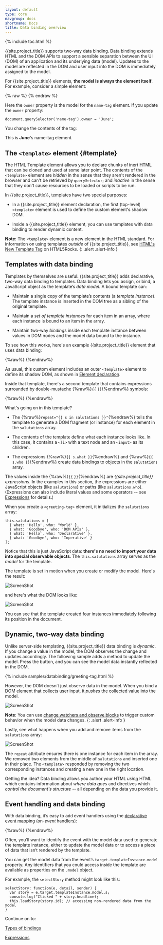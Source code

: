 ```yaml
---
layout: default
type: core
navgroup: docs
shortname: Docs
title: Data binding overview
---
```


{% include toc.html %}


{{site.project_title}} supports two-way data binding.  Data binding extends HTML and the DOM APIs to support a sensible separation between the UI (DOM) of an application and its underlying data (model). Updates to the model are reflected in the DOM and user input into the DOM is immediately assigned to the model.

For {{site.project_title}} elements, **the model is always the element itself**. For example, consider a simple element:

{% raw %}
    <polymer-element name="name-tag">
      <template>
        This is <b>{{owner}}</b>'s name-tag element.
      </template>
      <script>
        Polymer('name-tag', {
          // initialize the element's model
          ready: function() {
            this.owner = 'Rafael';
          }
        });
      </script>
    </polymer-element>
{% endraw %}

Here the `owner` property is the model for the `name-tag` element. If you update the `owner` property:

    document.querySelector('name-tag').owner = 'June';

You change the contents of the tag:

This is **June**'s name-tag element.



## The `<template>` element {#template}

The HTML Template element allows you to declare chunks of inert HTML that can be cloned and used at some later point. The contents of the `<template>` element are _hidden_ in the sense that they aren't rendered in the browser and can't be retrieved by `querySelector`; and _inactive_ in the sense that they don't cause resources to be loaded or scripts to be run. 

In {{site.project_title}}, templates have two special purposes:

*   In a {{site.project_title}} element declaration, the first (top-level) `<template>` element is used 
    to define the custom element's shadow DOM. 

*   Inside a {{site.project_title}} element, you can use templates with data binding to render dynamic 
   content. 

**Note:** The `<template>` element is a new element in the HTML standard. For information on using templates
_outside_ of {{site.project_title}}, see [HTML's New  Template Tag](http://www.html5rocks.com/tutorials/webcomponents/template/) 
on HTML5Rocks. 
{: .alert .alert-info }

## Templates with data binding

Templates by themselves are useful. {{site.project_title}} adds declarative, two-way data 
binding to templates. Data binding lets you assign, or bind, a JavaScript object as the template’s _data model_.  A bound template can:

*   Maintain a single copy of the template’s contents (a _template instance_). The template 
    instance is inserted in the DOM tree as a sibling of the original template.

*   Maintain  a _set of template instances_ for each item in an array, where each instance is 
    bound to an item in the array.

*   Maintain two-way _bindings_ inside each template instance between values in DOM nodes 
     and the model data bound to the instance.

To see how this works, here's an example {{site.project_title}} element that uses data binding:

{%raw%}
    <polymer-element name="greeting-tag">
      <!-- outermost template defines the element's shadow DOM -->
      <template>
        <ul>
          <template repeat="{{s in salutations}}">
            <li>{{s.what}}: <input type="text" value="{{s.who}}"></li>
          </template>
        </ul>
      </template>
      <script>
        Polymer('greeting-tag', {
          ready: function() {
            // populate the element’s data model
            // (the salutations array)
            this.salutations = [
              {what: 'Hello', who: 'World'},
              {what: 'GoodBye', who: 'DOM APIs'},
              {what: 'Hello', who: 'Declarative'},
              {what: 'GoodBye', who: 'Imperative'}
            ];
          }
        });
      </script>
    </polymer-element>
{%endraw%}


As usual, this custom element includes an outer `<template>` element to define its shadow DOM, as shown in [Element declaration](polymer.html#element-declaration).

Inside that template, there's a second template that contains 
expressions surrounded by double-mustache {%raw%}`{{`&nbsp;`}}`{%endraw%} symbols:

{%raw%}
    <template id="greeting" repeat="{{s in salutations }}">
      <li>{{ s.what }}: <input type="text" value="{{ s.who }}"></li>
    </template>
{%endraw%}

What's going on in this template?

*  The {%raw%}`repeat="{{ s in salutations }}"`{%endraw%} tells the template to 
    generate a DOM fragment (or instance) for each element in the `salutations` 
    array. 

*   The contents of the template define what each instance looks like. 
    In this case, it contains a `<li>` with a text node and an `<input>` as its children. 

*   The expressions {%raw%}`{{ s.what }}`{%endraw%} and {%raw%}`{{ s.who }}`{%endraw%} create 
    data bindings to objects in the `salutations` array. 

The values inside the {%raw%}`{{`&nbsp;`}}`{%endraw%} are <em>{{site.project_title}} expressions</em>. In the examples in this section, the expressions are either  JavaScript objects (like `salutations`) or paths (like `salutations.who`). (Expressions can also include literal values and some operators -- 
see [Expressions](#expressions) for details.)

When you create a `<greeting-tag>` element, it initializes the `salutations` array:

    this.salutations = [
      { what: 'Hello', who: 'World' },
      { what: 'Goodbye', who: 'DOM APIs' },
      { what: 'Hello', who: 'Declarative' },
      { what: 'Goodbye', who: 'Imperative' }
    ];

Notice that this is just JavaScript data: **there's no need to import your data into special observable objects**. The `this.salutations` array serves as the _model_ for the template. 

The template is set in motion when you create or modify the model. Here's the result:

![ScreenShot](/images/databinding/example-1.png)

and here's what the DOM looks like:

![ScreenShot](/images/databinding/example-1-dom.png)

You can see that the template created four instances immediately following its position in the document. 


## Dynamic, two-way data binding

Unlike server-side templating, {{site.project_title}} data binding is _dynamic_. If you change a value in the model, the DOM observes the change and updates accordingly. The following sample adds a method to update the model. Press the button, and you can see the model data instantly reflected in
the DOM.

{% include samples/databinding/greeting-tag.html %}

However, the DOM doesn't just observe data in the model. When you bind a DOM element that collects user input, it _pushes_ the collected value into the model.

![ScreenShot](/images/databinding/input-to-model.png)

**Note:** You can use [change watchers and observe blocks](polymer.html#observeprops) to trigger 
custom behavior when the model data changes. 
{: .alert .alert-info }

Lastly, see what happens when you add and remove items from the `salutations` array:

![ScreenShot](/images/databinding/update-model-array.png)

The `repeat` attribute ensures there is one instance for each item in the 
array. We removed two elements from the middle of `salutations` and inserted one in their place. The 
`<template>` responded by removing the two corresponding instances and creating a new one in the right location.

Getting the idea? Data binding allows you author your HTML _using_ HTML which contains information about 
_where data goes_ and directives which _control the document's structure_ -- all depending on the data you provide it.

## Event handling and data binding

With data binding, it’s easy to add event handlers using the 
[declarative event mapping](polymer.html#declarative-event-mapping) (on-_event_ handlers):

{%raw%}
    <template>
      <ul>
        <template repeat="{{s in stories}}">
          <li on-click={{selectStory}}>{{s.headline}}</li>
        </template>
      </ul>
    </template>
{%endraw%}

Often, you’ll want to identify the event with the model data used to generate 
the template instance, either to update the model data or to access a piece 
of data that isn’t rendered by the template.

You can get the model data from the event’s `target.templateInstance.model` 
property. Any identifiers that you could access inside the template are 
available as properties on the `.model` object.

 For example, the  `selectStory` method might look like this:

    selectStory: function(e, detail, sender) {
      var story = e.target.templateInstance.model.s;
      console.log("Clicked " + story.headline);
      this.loadStory(story.id); // accessing non-rendered data from the model
    }



 Continue on to:

<a href="/docs/polymer/binding-types.html" class="paper-button"><polymer-ui-icon src="/images/picons/ic_arrowForward_dark_.png"></polymer-ui-icon>Types of bindings</a>

<a href="/docs/polymer/expressions.html" class="paper-button"><polymer-ui-icon src="/images/picons/ic_arrowForward_dark_.png"></polymer-ui-icon>Expressions</a>


